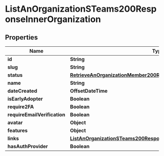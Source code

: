 

# ListAnOrganizationSTeams200ResponseInnerOrganization


## Properties

| Name | Type | Description | Notes |
|------------ | ------------- | ------------- | -------------|
|**id** | **String** |  |  |
|**slug** | **String** |  |  |
|**status** | [**RetrieveAnOrganizationMember200ResponseUserIdentitiesInnerProvider**](RetrieveAnOrganizationMember200ResponseUserIdentitiesInnerProvider.md) |  |  |
|**name** | **String** |  |  |
|**dateCreated** | **OffsetDateTime** |  |  |
|**isEarlyAdopter** | **Boolean** |  |  |
|**require2FA** | **Boolean** |  |  |
|**requireEmailVerification** | **Boolean** |  |  |
|**avatar** | **Object** |  |  |
|**features** | **Object** |  |  |
|**links** | [**ListAnOrganizationSTeams200ResponseInnerOrganizationLinks**](ListAnOrganizationSTeams200ResponseInnerOrganizationLinks.md) |  |  |
|**hasAuthProvider** | **Boolean** |  |  |



